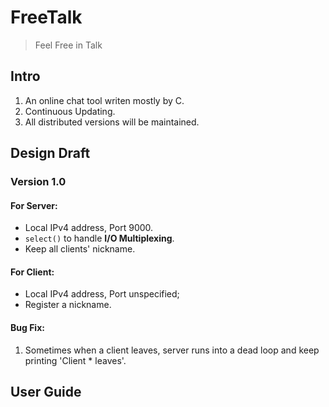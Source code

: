 # FreeTalk

> Feel Free in Talk

## Intro

1. An online chat tool writen mostly by C.
2. Continuous Updating.
3. All distributed versions will be maintained.

## Design Draft

### Version 1.0

#### For Server:

* Local IPv4 address, Port 9000.
* `select()` to handle <b>I/O Multiplexing</b>.
* Keep all clients' nickname.

#### For Client:

* Local IPv4 address, Port unspecified;
* Register a nickname.

#### Bug Fix:
1. Sometimes when a client leaves, server runs into a dead loop and keep printing 'Client * leaves'.

## User Guide
